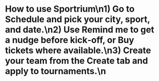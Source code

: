 # How to use Sportrium\n1) Go to **Schedule** and pick your **city**, **sport**, and **date**.\n2) Use **Remind me** to get a nudge before kick‑off, or **Buy tickets** where available.\n3) Create your **team** from the Create tab and apply to **tournaments**.\n